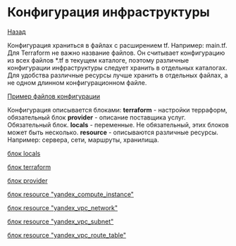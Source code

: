 # Конфигурация инфраструктуры
[Назад](https://github.com/BanLex/my_notes/blob/main/terraform/readme.md)

Конфигурация храниться в файлах с расширением tf. Например: main.tf.
Для Terraform не важно название файлов. Он считывает конфигурацию из всех файлов *.tf в текущем каталоге, поэтому различные конфигурации инфраструктуры следует хранить в отдельных каталогах.
Для удобства различные ресурсы лучше хранить в отдельных файлах, а не одном длинном конфигурационном файле.

[Пример файлов конфигурации](https://github.com/BanLex/example_webapp/tree/main/yandex-cloud-terraform)

Конфигурация описывается блоками:
**terraform** - настройки терраформ, обязательный блок
**provider** - описание поставщика услуг. Обязательный блок.
**locals** - переменные. Не обязательный, этих блоков может быть несколько.
**resource** - описываются различные ресурсы. Например: сервера, сети, маршруты, хранилища.

[блок loсals](https://github.com/BanLex/my_notes/blob/main/terraform/locals.md)

[блок terraform](https://github.com/BanLex/my_notes/blob/main/terraform/block_terraform.md)

[блок provider](https://github.com/BanLex/my_notes/blob/main/terraform/block_provider.md)

[блок resource "yandex_compute_instance"]()

[блок resource "yandex_vpc_network"]()

[блок resource "yandex_vpc_subnet"]()

[блок resource "yandex_vpc_route_table"](https://github.com/BanLex/my_notes/blob/main/terraform/route_table.md)


